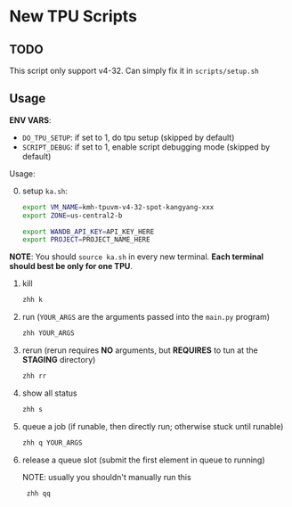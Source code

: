 # New TPU Scripts

## TODO

This script only support v4-32. Can simply fix it in `scripts/setup.sh`

## Usage

**ENV VARS**:
- `DO_TPU_SETUP`: if set to 1, do tpu setup (skipped by default)
- `SCRIPT_DEBUG`: if set to 1, enable script debugging mode (skipped by default)

Usage:

0. setup `ka.sh`:


    ```bash
    export VM_NAME=kmh-tpuvm-v4-32-spot-kangyang-xxx
    export ZONE=us-central2-b

    export WANDB_API_KEY=API_KEY_HERE
    export PROJECT=PROJECT_NAME_HERE
    ```

**NOTE**: You should `source ka.sh` in every new terminal. **Each terminal should best be only for one TPU**.

1. kill 

    ```bash
    zhh k
    ```

2. run (`YOUR_ARGS` are the arguments passed into the `main.py` program)

    ```bash
    zhh YOUR_ARGS
    ```

3. rerun (rerun requires **NO** arguments, but **REQUIRES** to tun at the **STAGING** directory)

    ```bash
    zhh rr
    ```

4. show all status

    ```bash
    zhh s
    ```

5. queue a job (if runable, then directly run; otherwise stuck until runable)

    ```bash
    zhh q YOUR_ARGS
    ```

6. release a queue slot (submit the first element in queue to running)

    NOTE: usually you shouldn't manually run this

   ```bash
    zhh qq
   ```
